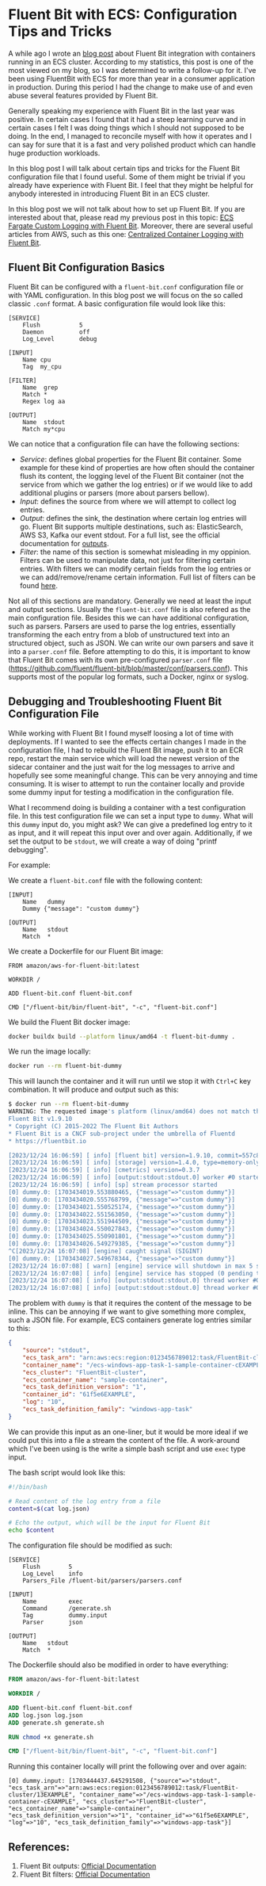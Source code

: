 # Fluent Bit with ECS: Configuration Tips and Tricks

A while ago I wrote an [blog post](./ecs-custom-logging-with-fluentbit.md) about Fluent Bit integration with containers running in an ECS cluster. According to my statistics, this post is one of the most viewed on my blog, so I was determined to write a follow-up for it. I've been using FluentBit with ECS for more than year in a consumer application in production. During this period I had the change to make use of and even abuse several features provided by Fluent Bit.

Generally speaking my experience with Fluent Bit in the last year was positive. In certain cases I found that it had a steep learning curve and in certain cases I felt I was doing things which I should not supposed to be doing. In the end, I managed to reconcile myself with how it operates and I can say for sure that it is a fast and very polished product which can handle huge production workloads.

In this blog post I will talk about certain tips and tricks for the Fluent Bit configuration file that I found useful. Some of them might be trivial if you already have experience with Fluent Bit. I feel that they might be helpful for anybody interested in introducing Fluent Bit in an ECS cluster.

In this blog post we will not talk about how to set up Fluent Bit. If you are interested about that, please read my previous post in this topic: [ECS Fargate Custom Logging with Fluent Bit](./ecs-custom-logging-with-fluentbit.md). Moreover, there are several useful articles from AWS, such as this one: [Centralized Container Logging with Fluent Bit](https://aws.amazon.com/blogs/opensource/centralized-container-logging-fluent-bit/).

## Fluent Bit Configuration Basics

Fluent Bit can be configured with a `fluent-bit.conf` configuration file or with YAML configuration. In this blog post we will focus on the so called classic `.conf` format. A basic configuration file would look like this:

```
[SERVICE]
    Flush           5
    Daemon          off
    Log_Level       debug

[INPUT]
    Name cpu
    Tag  my_cpu

[FILTER]
    Name  grep
    Match *
    Regex log aa

[OUTPUT]
    Name  stdout
    Match my*cpu
```

We can notice that a configuration file can have the following sections:

- *Service*: defines global properties for the Fluent Bit container. Some example for these kind of properties are how often should the container flush its content, the logging level of the Fluent Bit container (not the service from which we gather the log entries) or if we would like to add additional plugins or parsers (more about parsers bellow).
- *Input*: defines the source from where we will attempt to collect log entries.
- *Output*: defines the sink, the destination where certain log entries will go. Fluent Bit supports multiple destinations, such as: ElasticSearch, AWS S3, Kafka our event stdout. For a full list, see the official documentation for [outputs](https://docs.fluentbit.io/manual/pipeline/outputs).
- *Filter*: the name of this section is somewhat misleading in my oppinion. Filters can be used to manipulate data, not just for filtering certain entries. With filters we can modify certain fields from the log entries or we can add/remove/rename certain information. Full list of filters can be found [here](https://docs.fluentbit.io/manual/pipeline/filters).

Not all of this sections are mandatory. Generally we need at least the input and output sections. Usually the `fluent-bit.conf` file is also refered as the main configuration file. Besides this we can have additional configuration, such as parsers. Parsers are used to parse the log entries, essentially transforming the each entry from a blob of unstructured text into an structured object, such as JSON. We can write our own parsers and save it into a `parser.conf` file. Before attempting to do this, it is important to know that Fluent Bit comes with its own pre-configured `parser.conf` file (https://github.com/fluent/fluent-bit/blob/master/conf/parsers.conf). This supports most of the popular log formats, such a Docker, nginx or syslog.

## Debugging and Troubleshooting Fluent Bit Configuration File

While working with Fluent Bit I found myself loosing a lot of time with deployments. If I wanted to see the effects certain changes I made in the configuration file, I had to rebuild the Fluent Bit image, push it to an ECR repo, restart the main service which will load the newest version of the sidecar container and the just wait for the log messages to arrive and hopefully see some meaningful change. This can be very annoying and time consuming. It is wiser to attempt to run the container locally and provide some dummy input for testing a modification in the configuration file.

What I recommend doing is building a container with a test configuration file. In this test configuration file we can set a input type to `dummy`. What will this `dummy` input do, you might ask? We can give a predefined log entry to it as input, and it will repeat this input over and over again. Additionally, if we set the output to be `stdout`, we will create a way of doing "printf debugging".

For example:

We create a `fluent-bit.conf` file with the following content:

```
[INPUT]
    Name   dummy
    Dummy {"message": "custom dummy"}

[OUTPUT]
    Name   stdout
    Match  *
```

We create a Dockerfile for our Fluent Bit image:

```
FROM amazon/aws-for-fluent-bit:latest

WORKDIR /

ADD fluent-bit.conf fluent-bit.conf

CMD ["/fluent-bit/bin/fluent-bit", "-c", "fluent-bit.conf"]
```

We build the Fluent Bit docker image:

```bash
docker buildx build --platform linux/amd64 -t fluent-bit-dummy .
```

We run the image locally:

```bash
docker run --rm fluent-bit-dummy
```

This will launch the container and it will run until we stop it with `Ctrl+C` key combination. It will produce and output such as this:

```bash
$ docker run --rm fluent-bit-dummy
WARNING: The requested image's platform (linux/amd64) does not match the detected host platform (linux/arm64/v8) and no specific platform was requested
Fluent Bit v1.9.10
* Copyright (C) 2015-2022 The Fluent Bit Authors
* Fluent Bit is a CNCF sub-project under the umbrella of Fluentd
* https://fluentbit.io

[2023/12/24 16:06:59] [ info] [fluent bit] version=1.9.10, commit=557c8336e7, pid=1
[2023/12/24 16:06:59] [ info] [storage] version=1.4.0, type=memory-only, sync=normal, checksum=disabled, max_chunks_up=128
[2023/12/24 16:06:59] [ info] [cmetrics] version=0.3.7
[2023/12/24 16:06:59] [ info] [output:stdout:stdout.0] worker #0 started
[2023/12/24 16:06:59] [ info] [sp] stream processor started
[0] dummy.0: [1703434019.553880465, {"message"=>"custom dummy"}]
[0] dummy.0: [1703434020.555768799, {"message"=>"custom dummy"}]
[0] dummy.0: [1703434021.550525174, {"message"=>"custom dummy"}]
[0] dummy.0: [1703434022.551563050, {"message"=>"custom dummy"}]
[0] dummy.0: [1703434023.551944509, {"message"=>"custom dummy"}]
[0] dummy.0: [1703434024.550027843, {"message"=>"custom dummy"}]
[0] dummy.0: [1703434025.550901801, {"message"=>"custom dummy"}]
[0] dummy.0: [1703434026.549279385, {"message"=>"custom dummy"}]
^C[2023/12/24 16:07:08] [engine] caught signal (SIGINT)
[0] dummy.0: [1703434027.549678344, {"message"=>"custom dummy"}]
[2023/12/24 16:07:08] [ warn] [engine] service will shutdown in max 5 seconds
[2023/12/24 16:07:08] [ info] [engine] service has stopped (0 pending tasks)
[2023/12/24 16:07:08] [ info] [output:stdout:stdout.0] thread worker #0 stopping...
[2023/12/24 16:07:08] [ info] [output:stdout:stdout.0] thread worker #0 stopped
```

The problem with `dummy` is that it requires the content of the message to be inline. This can be annoying if we want to give something more complex, such a JSON file. For example, ECS containers generate log entries similar to this:

```json
{
    "source": "stdout",
    "ecs_task_arn": "arn:aws:ecs:region:0123456789012:task/FluentBit-cluster/13EXAMPLE",
    "container_name": "/ecs-windows-app-task-1-sample-container-cEXAMPLE",
    "ecs_cluster": "FluentBit-cluster",
    "ecs_container_name": "sample-container",
    "ecs_task_definition_version": "1",
    "container_id": "61f5e6EXAMPLE",
    "log": "10",
    "ecs_task_definition_family": "windows-app-task"
}
```

We can provide this input as an one-liner, but it would be more ideal if we could put this into a file a stream the content of the file. A work-around which I've been using is the write a simple bash script and use `exec` type input.

The bash script would look like this:

```bash
#!/bin/bash

# Read content of the log entry from a file
content=$(cat log.json)

# Echo the output, which will be the input for Fluent Bit
echo $content
```

The configuration file should be modified as such:

```
[SERVICE]
    Flush        5
    Log_Level    info
    Parsers_File /fluent-bit/parsers/parsers.conf

[INPUT]
    Name         exec
    Command      /generate.sh
    Tag          dummy.input
    Parser       json

[OUTPUT]
    Name   stdout
    Match  *
```

The Dockerfile should also be modified in order to have everything:

```Dockerfile
FROM amazon/aws-for-fluent-bit:latest

WORKDIR /

ADD fluent-bit.conf fluent-bit.conf
ADD log.json log.json
ADD generate.sh generate.sh

RUN chmod +x generate.sh

CMD ["/fluent-bit/bin/fluent-bit", "-c", "fluent-bit.conf"]
```

Running this container locally will print the following over and over again:

```
[0] dummy.input: [1703444437.645291508, {"source"=>"stdout", "ecs_task_arn"=>"arn:aws:ecs:region:0123456789012:task/FluentBit-cluster/13EXAMPLE", "container_name"=>"/ecs-windows-app-task-1-sample-container-cEXAMPLE", "ecs_cluster"=>"FluentBit-cluster", "ecs_container_name"=>"sample-container", "ecs_task_definition_version"=>"1", "container_id"=>"61f5e6EXAMPLE", "log"=>"10", "ecs_task_definition_family"=>"windows-app-task"}]
```

## References:

1. Fluent Bit outputs: [Official Documentation](https://docs.fluentbit.io/manual/pipeline/outputs)
1. Fluent Bit filters: [Official Documentation](https://docs.fluentbit.io/manual/pipeline/filters)

